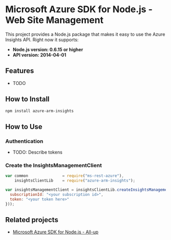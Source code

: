 # Microsoft Azure SDK for Node.js - Web Site Management

This project provides a Node.js package that makes it easy to use the Azure Insights API. Right now it supports:
- **Node.js version: 0.6.15 or higher**
- **API version: 2014-04-01**

## Features

 - TODO

## How to Install

```bash
npm install azure-arm-insights
```

## How to Use

### Authentication

 - TODO: Describe tokens

### Create the InsightsManagementClient

```javascript
var common               = require("ms-rest-azure"),
    insightsClientLib    = require("azure-arm-insights");

var insightsManagementClient = insightsClientLib.createInsightsManagementClient(new common.TokenCloudCredentials({
  subscriptionId: "<your subscription id>",
  token: "<your token here>"
}));

```

## Related projects

- [Microsoft Azure SDK for Node.js - All-up](https://github.com/WindowsAzure/azure-sdk-for-node)
